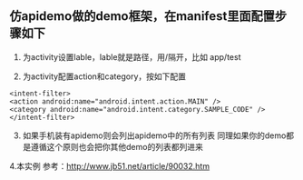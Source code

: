 ##  仿apidemo做的demo框架，在manifest里面配置步骤如下

1. 为activity设置lable，lable就是路径，用/隔开，比如  app/test

2. 为activity配置action和category，按如下配置

```
<intent-filter>
<action android:name="android.intent.action.MAIN" />
<category android:name="android.intent.category.SAMPLE_CODE" />
</intent-filter>
```

3.  如果手机装有apidemo则会列出apidemo中的所有列表
    同理如果你的demo都是遵循这个原则也会把你其他demo的列表都列进来

4.本实例 参考：http://www.jb51.net/article/90032.htm
